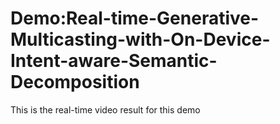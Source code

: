 # Demo:Real-time-Generative-Multicasting-with-On-Device-Intent-aware-Semantic-Decomposition
This is the real-time video result for this demo
